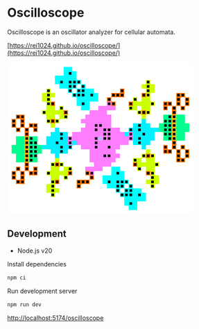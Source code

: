 # Oscilloscope

Oscilloscope is an oscillator analyzer for cellular automata.

[https://rei1024.github.io/oscilloscope/](https://rei1024.github.io/oscilloscope/)

![Period map of p96 Hans Leo hassler](public/p96_image.png)

## Development

- Node.js v20

Install dependencies

```sh
npm ci
```

Run development server

```sh
npm run dev
```

<http://localhost:5174/oscilloscope>
